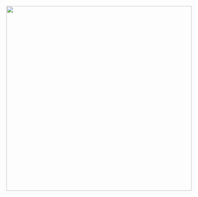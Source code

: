 <p align="center">
  <img src="https://github.com/msaad1999/KLiK-SocialMediaWebsite/blob/master/_git%20assets/cover.png" width="500" aligh="center"/>
</p>
